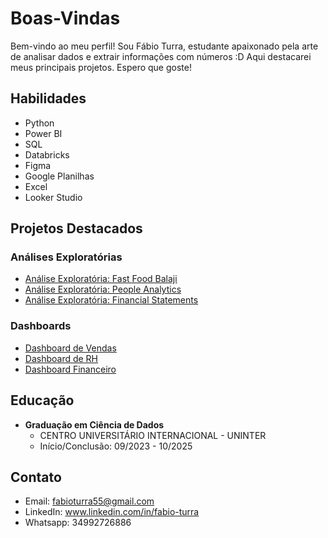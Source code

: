 # Boas-Vindas

Bem-vindo ao meu perfil! Sou Fábio Turra, estudante apaixonado pela arte de analisar dados e extrair informações com números :D
Aqui destacarei meus principais projetos. Espero que goste!

## Habilidades

  - Python
  - Power BI
  - SQL
  - Databricks
  - Figma
  - Google Planilhas
  - Excel
  - Looker Studio
  
## Projetos Destacados

  ### Análises Exploratórias
   - [Análise Exploratória: Fast Food Balaji](https://community.cloud.databricks.com/?o=41058796997588#notebook/2717551927225190)
   - [Análise Exploratória: People Analytics](https://community.cloud.databricks.com/?o=41058796997588#notebook/4322163361888454)
   - [Análise Exploratória: Financial Statements](https://community.cloud.databricks.com/?o=41058796997588#notebook/4475476620039375)

  ### Dashboards
   - [Dashboard de Vendas](https://app.powerbi.com/view?r=eyJrIjoiYmUzMTIyZWYtODk5Yi00ZjEwLTkyOWMtOTE2NmNlNTY0NmUwIiwidCI6IjI5ODU4OGViLWVkMTEtNGYwZS05MmU1LWI5ZjlmMmE2NTEzMiJ9)
   - [Dashboard de RH](https://app.powerbi.com/view?r=eyJrIjoiZWU1NzBlOTktZTdlNS00YzhjLWFhNjItYmU4YWUyNWUzMTdkIiwidCI6IjI5ODU4OGViLWVkMTEtNGYwZS05MmU1LWI5ZjlmMmE2NTEzMiJ9)
   - [Dashboard Financeiro](https://app.powerbi.com/view?r=eyJrIjoiZmNjZDRiZmUtZTViZC00M2I1LThlMTQtZDYyNzM5ZGI4MTg4IiwidCI6IjI5ODU4OGViLWVkMTEtNGYwZS05MmU1LWI5ZjlmMmE2NTEzMiJ9)

## Educação

- **Graduação em Ciência de Dados**
  - CENTRO UNIVERSITÁRIO INTERNACIONAL - UNINTER
  - Início/Conclusão: 09/2023 - 10/2025

## Contato

- Email: fabioturra55@gmail.com
- LinkedIn: www.linkedin.com/in/fabio-turra
- Whatsapp: 34992726886
